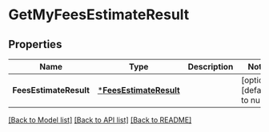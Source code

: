 # GetMyFeesEstimateResult

## Properties
Name | Type | Description | Notes
------------ | ------------- | ------------- | -------------
**FeesEstimateResult** | [***FeesEstimateResult**](FeesEstimateResult.md) |  | [optional] [default to null]

[[Back to Model list]](../README.md#documentation-for-models) [[Back to API list]](../README.md#documentation-for-api-endpoints) [[Back to README]](../README.md)

